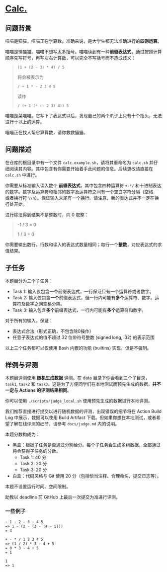 # [Calc.](https://www.nicovideo.jp/watch/sm12050471)

## 问题背景

喵喵是猫猫。喵喵正在学算数。准确来说，是大学生都无法准确进行的**四则运算**。

喵喵是懒猫猫。喵喵不想写太多括号。喵喵读到有一种**前缀表达式**，通过按照计算顺序先写符号，再写左右计算数，可以完全不写括号而不造成歧义：

> `(1 + (2 - 3) * 4) / 5`
>
> 将会被表示为
>
> `/ + 1 * - 2 3 4 5`
>
> 读作
>
> `/ (+ 1 (* (- 2 3) 4)) 5`

喵喵是菜喵喵。它写下了表达式以后，发现自己的两个爪子上只有十个指头，无法进行十以上的运算。

喵喵正在找人帮它算算数，请你救救猫猫。

## 问题描述

在仓库的根目录中有一个文件 `calc.example.sh`，请将其重命名为 `calc.sh` 并仔细阅读其内容。其中包含有你需要开始着手此问题的信息。后续更改请直接在 `calc.sh` 中进行。

你需要从标准输入读入数个 **前缀表达式**，其中包含四种运算符 `+-*/` 和十进制表达的数字。数字及运算符和相邻的数字及运算符之间有一个空白字符分隔（空格 ` ` 或者换行符 `\\n`）。保证输入末尾有一个换行。请注意，新的表达式并不一定在换行处开始。

进行除法得到结果不是整数时，向 0 取整：

> -1 / 3 = 0
>
> 1 / 3 = 0

你需要输出数行，行数和读入的表达式数量相同；每行一个**整数**，对应表达式的求值结果。

## 子任务

本题目分为三个子任务：

- Task 1: 输入仅包含**一个**前缀表达式，一行保证只有一个运算符或者数字。
- Task 2: 输入仅包含**一个**前缀表达式，但一行内可能有**多个**运算符、数字。运算符及数字之间空格分隔。
- Task 3: 输入包含**多个**前缀表达式，一行内可能有**多个**运算符和数字。

对于所有的输入，保证：
- 表达式合法（形式正确，不包含除0操作）
- 任意子表达式的值不超过 32 位带符号整数 (signed long, i32) 的表示范围

以上三个任务都可以仅使用 Bash 内嵌的功能 (builtins) 实现，但是不强制。

## 样例与评测

本题目评测使用 **随机生成数据** 评测。在 data 目录下你会看到三个子目录，`task1`, `task2` 和 `task3`。这是为了方便同学们在本地测试而预先生成的数据，**并不一定与 Actions 的评测结果相同**。

你可以使用 `./scripts/judge_local.sh` 使用预先生成的数据进行本地评测。

我们推荐直接进行提交以进行随机数据的评测，出现错误的细节将在 Action Build Log 中展示，数据可以使用 Build Artifact 下载。但如果你想在本地测试，或者希望了解在线评测的细节，请参考 `docs/judge.md` 内的说明。

本题分数构成为：

- 黑盒：根据子任务是否通过分别给分。每个子任务会生成多组数据，全部通过将会获得子任务的分数。
  - Task 1: 40 分
  - Task 2: 20 分
  - Task 3: 20 分
- 白盒：代码风格与 Git 使用 20 分（包括恰当注释、合理命名、提交日志等）。

本题不设置运行时间、空间限制。

助教以 deadline 前 GitHub 上最后一次提交为准进行评测。

### 一些例子

```
- 1 - 2 - 3 - 4 5
=> 1 - (2 - (3 - (4 - 5)))
= 3
```

```
+ - * / 1 2 3 4 5
=> (1 / 2) * 3 - 4 + 5
= 0 * 3 - 4 + 5
= 1
```

```
1
=> 1
```
